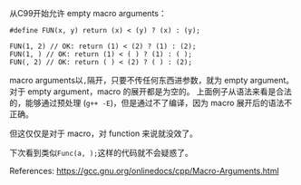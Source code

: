 从C99开始允许 empty macro  arguments：

```
#define FUN(x, y) return (x) < (y) ? (x) : (y);

FUN(1, 2) // OK: return (1) < (2) ? (1) : (2);
FUN(1, ) // OK: return (1) < ( ) ? (1) : ( );
FUN(, 2) // OK: return ( ) < (2) ? ( ) : (2);
```

macro arguments以`,`隔开，只要不传任何东西进参数，就为 empty argument。对于 empty argument，macro 的展开都是为空的。
上面例子从语法来看是合法的，能够通过预处理 (`g++ -E`)，但是通过不了编译，因为 macro 展开后的语法不正确。

但这仅仅是对于 macro，对 function 来说就没效了。

下次看到类似`Func(a, );`这样的代码就不会疑惑了。

References: https://gcc.gnu.org/onlinedocs/cpp/Macro-Arguments.html
